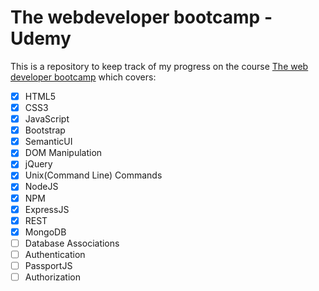 # The webdeveloper bootcamp - Udemy

This is a repository to keep track of my progress on the course [The web developer bootcamp](https://www.udemy.com/the-web-developer-bootcamp/) which covers:

-  [X] HTML5
-  [X] CSS3
-  [X] JavaScript
-  [X] Bootstrap
-  [X] SemanticUI
-  [X] DOM Manipulation
-  [X] jQuery
-  [X] Unix(Command Line) Commands
-  [X] NodeJS
-  [X] NPM
-  [X] ExpressJS
-  [X] REST
-  [X] MongoDB
-  [ ] Database Associations
-  [ ] Authentication
-  [ ] PassportJS
-  [ ] Authorization

